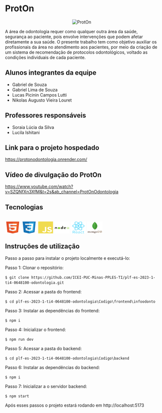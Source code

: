 # ProtOn

<p align="center">
  <img src="https://github.com/ICEI-PUC-Minas-PPLES-TI/plf-es-2023-1-ti4-0648100-odontologia/assets/90854484/e2006291-813c-4116-aa4f-9a4ce2878a47" alt="ProtOn">
</p>

A área de odontologia requer como qualquer outra área da saúde, segurança ao paciente, pois envolve intervenções que podem afetar diretamente a sua saúde. O presente trabalho tem como objetivo auxiliar os profissionais da área no atendimento aos pacientes, por meio da criação de um sistema de recomendação de protocolos odontológicos, voltado as condições individuais de cada paciente.

## Alunos integrantes da equipe

* Gabriel de Souza
* Gabriel Lima de Souza
* Lucas Picinin Campos Lutti
* Nikolas Augusto Vieira Louret

## Professores responsáveis

* Soraia Lúcia da Silva
* Lucila Ishitani

## Link para o projeto hospedado

https://protonodontologia.onrender.com/

## Vídeo de divulgação do ProtOn

https://www.youtube.com/watch?v=SZQNfXn3XfM&t=2s&ab_channel=ProtOnOdontologia

## Tecnologias

<div style="display: inline_block"><br>
  <img align="center" alt="HTML" height="40" width="50" src="https://raw.githubusercontent.com/devicons/devicon/master/icons/html5/html5-original.svg">
  <img align="center" alt="CSS" height="40" width="50" src="https://raw.githubusercontent.com/devicons/devicon/master/icons/css3/css3-original.svg">
  <img align="center" alt="JS" height="40" width="50" src="https://raw.githubusercontent.com/devicons/devicon/master/icons/javascript/javascript-plain.svg">
  <img align="center" alt="NodeJS" height="40" width="50" src="https://raw.githubusercontent.com/devicons/devicon/master/icons/nodejs/nodejs-original-wordmark.svg">
  <img align="center" alt="React" height="40" width="50" src="https://raw.githubusercontent.com/devicons/devicon/master/icons/react/react-original-wordmark.svg">
  <img align="center" alt="MongoDB" height="40" width="50" src="https://raw.githubusercontent.com/devicons/devicon/master/icons/mongodb/mongodb-original-wordmark.svg">
</div>

## Instruções de utilização

Passo a passo para instalar o projeto localmente e executá-lo:

Passo 1: Clonar o repositório:

`$ git clone https://github.com/ICEI-PUC-Minas-PPLES-TI/plf-es-2023-1-ti4-0648100-odontologia.git`

Passo 2: Acessar a pasta do frontend:

`$ cd plf-es-2023-1-ti4-0648100-odontologia\Codigo\frontend\infoodonto`
 
Passo 3: Instalar as dependências do frontend:

`$ npm i`

Passo 4: Inicializar o frontend:

`$ npm run dev`

Passo 5: Acessar a pasta do backend:

`$ cd plf-es-2023-1-ti4-0648100-odontologia\Codigo\backend`
 
Passo 6: Instalar as dependências do backend:

`$ npm i`

Passo 7: Inicializar a o servidor backend:

`$ npm start`

Após esses passos o projeto estará rodando em http://localhost:5173
